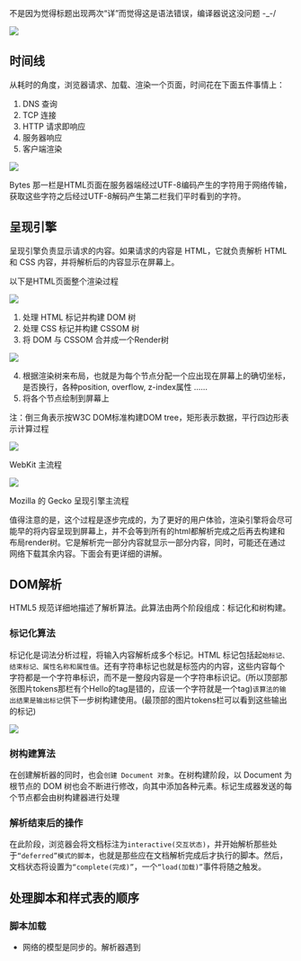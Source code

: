 不是因为觉得标题出现两次“详”而觉得这是语法错误，编译器说这没问题 -_-/

![](https://ws1.sinaimg.cn/large/006tNc79gy1fovanod6dzj30rs0ij160.jpg)

## 时间线
从耗时的角度，浏览器请求、加载、渲染一个页面，时间花在下面五件事情上：

1. DNS 查询
2. TCP 连接
3. HTTP 请求即响应
4. 服务器响应
5. 客户端渲染

![](https://ws3.sinaimg.cn/large/006tNc79gy1foupyjrqomj30v70ha74t.jpg)

Bytes 那一栏是HTML页面在服务器端经过UTF-8编码产生的字符用于网络传输，获取这些字符之后经过UTF-8解码产生第二栏我们平时看到的字符。

## 呈现引擎 
呈现引擎负责显示请求的内容。如果请求的内容是 HTML，它就负责解析 HTML 和 CSS 内容，并将解析后的内容显示在屏幕上。


以下是HTML页面整个渲染过程

![](https://ws1.sinaimg.cn/large/006tNc79gy1fov1i9bsprj30go01ut8t.jpg)

1. 处理 HTML 标记并构建 DOM 树
2. 处理 CSS 标记并构建 CSSOM 树
3. 将 DOM 与 CSSOM 合并成一个Render树

![](https://ws4.sinaimg.cn/large/006tNc79gy1fouzz3wr7nj30vy0ex3z6.jpg)

4. 根据渲染树来布局，也就是为每个节点分配一个应出现在屏幕上的确切坐标，是否换行，各种position, overflow, z-index属性 ……
5. 将各个节点绘制到屏幕上

注：倒三角表示按W3C DOM标准构建DOM tree，矩形表示数据，平行四边形表示计算过程

![](https://ws4.sinaimg.cn/large/006tNc79gy1fovam217x6j30hc081q3m.jpg)

WebKit 主流程


![](https://ws1.sinaimg.cn/large/006tNc79gy1fovalfba4nj30hc082dfz.jpg)

Mozilla 的 Gecko 呈现引擎主流程

值得注意的是，这个过程是逐步完成的，为了更好的用户体验，渲染引擎将会尽可能早的将内容呈现到屏幕上，并不会等到所有的html都解析完成之后再去构建和布局render树。它是解析完一部分内容就显示一部分内容，同时，可能还在通过网络下载其余内容。下面会有更详细的讲解。

## DOM解析

HTML5 规范详细地描述了解析算法。此算法由两个阶段组成：标记化和树构建。

### 标记化算法

标记化是词法分析过程，将输入内容解析成多个标记。HTML 标记包括起`始标记、结束标记、属性名称和属性值`。还有字符串标记也就是标签内的内容，这些内容每个字符都是一个字符串标识，而不是一整段内容是一个字符串标识记。(所以顶部那张图片tokens那栏有个Hello的tag是错的，应该一个字符就是一个tag)`该算法的输出结果是输出标记`供下一步树构建使用。(最顶部的图片tokens栏可以看到这些输出的标记)

![](https://ws1.sinaimg.cn/large/006tNc79gy1foupud1xqwj308k0b40t5.jpg)

### 树构建算法
在创建解析器的同时，也会`创建 Document 对象`。在树构建阶段，以 Document 为根节点的 DOM 树也会不断进行修改，向其中添加各种元素。标记生成器发送的每个节点都会由树构建器进行处理

### 解析结束后的操作
在此阶段，浏览器会将文档标注为`interactive(交互状态)`，并开始解析那些处于`“deferred”模式的脚本`，也就是那些应在文档解析完成后才执行的脚本。然后，文档状态将设置为`“complete(完成)”`，一个`“load(加载)”`事件将随之触发。


## 处理脚本和样式表的顺序

### 脚本加载
- 网络的模型是同步的。解析器遇到 <script> 标记时立即解析并执行脚本。DOM 构建将暂停，直到脚本执行完毕。

- 如果脚本是外部的，DOM 构建也暂停，直到从网络同步抓取资源完成后再继续。

- defer 标注的<script> ，不会停止DOM 构建，而是等到DOM 构建结束才执行。

- HTML5 增加 async，也不会停止DOM 构建，下载完脚本后会尽快执行而不像defer等到DOM 构建结束才执行

- Firefox 在样式表加载和解析的过程中，会禁止所有脚本。WebKit 仅当脚本尝试访问的样式属性可能受尚未加载的样式表影响时，它才会禁止该脚本，也就是说JavaScript 执行将暂停，直至 CSSOM 就绪。

- 默认情况下，CSS 被视为阻塞渲染的资源，这意味着`浏览器将不会渲染任何已处理的内容，直至 CSSOM 构建完毕`。请务必精简您的 CSS，尽快提供它，并利用媒体类型和查询来解除对渲染的阻塞。

可以看到下面示例，没有标注async的脚本都需要等待CSSOM tree构建完成才执行

![](https://ws2.sinaimg.cn/large/006tNc79gy1fou41l3s1cj30ph0d7n1d.jpg)

![](https://ws4.sinaimg.cn/large/006tNc79gy1fou4q81pf7j30q00ewwjn.jpg)

![](https://ws4.sinaimg.cn/large/006tNc79gy1fou58ns2qvj30po0e2wqf.jpg)

- 但是文档解析过程中，script标签下面的样式并不会强制参与构建CSSOM tree。如下例子，虽然div最后显示是黄色，但在调试时可以看到只有script之前的样式参与构建CSSOM tree

    ````html
    <body>
    <style>
        div {
            background: lightskyblue;
        }
    </style>
    <h1>hello</h1>
    
    <script>
        var dom = document.createElement('div')
        dom.textContent = 'I am inner'
        document.body.appendChild(dom)
        debugger
    </script>
    
    <style>
        div {
            background: yellow;
        }
    </style>
    </body>
    ````
    ![](https://ws2.sinaimg.cn/large/006tNc79gy1fov18kmcruj30o40hzq5l.jpg)

### 预加载
WebKit 和 Firefox 都进行了这项优化。在执行脚本时，其他线程会解析文档的其余部分，找出并加载需要通过网络加载的其他资源。通过这种方式，资源可以在`并行`连接上加载，从而提高总体速度。请注意，预解析器不会修改 DOM 树，而是将这项工作交由主解析器处理；预解析器只会解析外部资源（例如外部脚本、样式表和图片）的引用。

具体到JS，预加载扫描器会扫描文档一次按顺序请求所有JS文件，不会线性地等待下载完一个立刻执行再下载另一个，但这些js文件执行是按顺序来的。
而当CSS下面有JS时，强制CSSOM tree构建也不会阻塞CSS下面的JS下载。

![](https://ws3.sinaimg.cn/large/006tNc79gy1fou714f2m4j30um0hzaiw.jpg)

另一个例子

````js
// js书写顺序
<script src="../../core/15.zepto_ajax.js"></script>
<script src="../../core/1.zepto_core_newDom_and_clone.js"></script>
<script src="../../core/2.zepto_core_cssSelector.js"></script>
<script src="../../core/3.zepto_core_context_cssSelector.js"></script>
<script src="../../core/4.zepto_core_newDom_attr.js"></script>
<script src="../../core/5.zepto_core_dom_operator.js"></script>
<script src="../../core/6.zepto_core_dom_operator2.js"></script>
<script src="../../core/7.zepto_core_attr.js"></script>
<script src="../../core/8.zepto_core_css.js"></script>
<script src="../../core/9.zepto_core_collectionDOM.js"></script>
<script src="../../core/10.zepto_core_util.js"></script>
<script src="../../core/11.zepto_event.js"></script>
<script src="js/main.js"></script>
````
![](https://ws1.sinaimg.cn/large/006tNc79gy1fouzccfunoj30xv0btacf.jpg)

- CSS规则层次越深，求值越慢
![](https://ws2.sinaimg.cn/large/006tNc79gy1fou3ak0ozmj30o90c2td0.jpg)

## 呈现树和 DOM 树的关系
呈现器是和 DOM 元素相对应的，但并非一一对应。非可视化的 DOM 元素不会插入呈现树中，例如“head”元素。如果元素的 display 属性值为“none”，那么也不会显示在呈现树中（但是 visibility 属性值为“hidden”的元素仍会显示）。

在 WebKit 中，解析样式和创建呈现器的过程称为“附加”。每个 DOM 节点都有一个“attach”方法。附加是同步进行的，将节点插入 DOM 树需要调用新的节点“attach”方法。

### 呈现器

````
class RenderObject{
  virtual void layout();//布局
  virtual void paint(PaintInfo);//绘制
  virtual void rect repaintRect();
  Node* node;  //DOM节点
  RenderStyle* style;  // the computed style
  RenderLayer* containgLayer; //the containing z-index layer
}
````

 布局是一个递归的过程。它从根呈现器（对应于 HTML 文档的 <html> 元素）开始，然后递归遍历部分或所有的框架层次结构，为每一个需要计算的呈现器计算几何信息。
 
 根呈现器的位置左边是 0,0，其尺寸为视口（也就是浏览器窗口的可见区域）。
 所有的呈现器都有一个“layout”或者“reflow”方法，每一个呈现器都会调用其需要进行布局的子代的 layout 方法。


## 布局
### Dirty 位系统(Dirty bit system)
为避免对所有细小更改都进行整体布局，浏览器采用了一种“dirty 位”系统。如果某个呈现器发生了更改，或者将自身及其子代标注为“dirty”，则需要进行布局。

#### 全局(Global)布局(同步)和增量(Incremental)布局(异步)
全局布局是指触发了整个呈现树范围的布局，触发原因可能包括：
- 影响所有呈现器的全局样式更改，例如字体大小更改
- 屏幕大小调整

布局可以采用增量方式，也就是只对 dirty 呈现器进行布局

异步布局和同步布局
增量布局是异步执行的。Firefox 将增量布局的“reflow 命令”加入队列，而调度程序会触发这些命令的批量执行。WebKit 也有用于执行增量布局的计时器：对呈现树进行遍历，并对 dirty 呈现器进行布局。 

### 布局处理
布局通常具有以下模式：

1. 父呈现器确定自己的宽度。
2. 父呈现器依次处理子呈现器，并且：
    1. 放置子呈现器（设置 x,y 坐标）。
    2. 如果有必要，调用子呈现器的布局（如果子呈现器是 dirty 的，或者这是全局布局，或出于其他某些原因），这会计算子呈现器的高度。

3. 父呈现器根据子呈现器的累加高度以及边距和补白的高度来设置自身高度，此值也可供父呈现器的父呈现器使用。
4. 将其 `dirty 位设置为 false。`

## Reflow/Repaint
- Repaint —— 屏幕的一部分要重画，比如某个CSS的背景色变了。但是元素的几何尺寸没有变。
- Reflow —— 意味着元件的几何尺寸变了，我们需要重新验证并计算Render Tree。是Render Tree的一部分或全部发生了变化。这就是Reflow，或是Layout。（HTML使用的是flow based layout，也就是流式布局，所以，如果某元件的几何尺寸发生了变化，需要重新布局，也就叫reflow）reflow 会从<html>这个root frame开始递归往下，依次计算所有的结点几何尺寸和位置，在reflow过程中，可能会增加一些frame，比如一个文本字符串必需被包装起来。

例如：display:none会触发reflow，而visibility:hidden只会触发repaint，因为没有发现位置变化。

一般来说reflow有如下的几个原因：

- Initial。网页初始化的时候。
- Incremental。一些Javascript在操作DOM Tree时。

    例如，当你增加、删除、修改DOM结点时，会导致Reflow或Repaint
- Resize。其些元件的尺寸变了。页面滚动也有可能。
- StyleChange。如果CSS的属性发生变化了。
- Dirty位系统，浏览器的一种优化策略。几个Incremental的reflow发生在同一个frame的子树上。

好了，我们来看一个示例吧：

````js

//以下是几个Incremental的reflow发生在同一个frame的子树上。
var bstyle = document.body.style; // cache
 
bstyle.padding = "20px"; // reflow, repaint
bstyle.border = "10px solid red"; //  再一次的 reflow 和 repaint
 
bstyle.color = "blue"; // repaint
bstyle.backgroundColor = "#fad"; // repaint
 
bstyle.fontSize = "2em"; // reflow, repaint

// new DOM element - reflow, repaint
document.body.appendChild(document.createTextNode('dude!'));
````

当然，我们的浏览器是聪明的，它不会像上面那样，你每改一次样式，它就reflow或repaint一次。`一般来说，浏览器会把这样的操作积攒一批，然后做一次reflow，这又叫异步reflow或增量异步reflow。`但是有些情况浏览器是不会这么做的，比如：resize窗口，改变了页面默认的字体，等。对于这些操作，浏览器会马上进行reflow。

- offsetTop, offsetLeft, offsetWidth, offsetHeight
- scrollTop/Left/Width/Height
- clientTop/Left/Width/Height
- IE中的 getComputedStyle(), 或 currentStyle

如果我们的程序需要这些值，那么浏览器需要返回最新的值，而这样一样会flush出去一些样式的改变，从而造成频繁的reflow/repaint(触发增量布局)

### 宽高计算
宽度是先计算父元素然后递归计算子元素，在这个递归过程中也计算子元素的高度，回溯的时候累加成父元素的高度

### 减少reflow/repaint
下面是一些Best Practices：

1. 不要一条一条地修改DOM的样式。与其这样，还不如预先定义好css的class，然后`修改DOM的className`。

````
// bad
var left = 10,
top = 10;
el.style.left = left + "px";
el.style.top  = top  + "px";
 
// Good
el.className += " theclassname";
 
// Good
el.style.cssText += "; left: " + left + "px; top: " + top + "px;";
````

2. `把DOM离线后修改`。如：

- 使用documentFragment 对象在内存里操作DOM
- 先把DOM给display:none(有一次reflow)，然后你想怎么改就怎么改。比如修改100次，然后再把他显示出来。
- clone一个DOM结点到内存里，然后想怎么改就怎么改，改完后，和在线的那个的交换一下。

3. `不要把DOM结点的属性值放在一个循环里当成循环里的变量`。不然这会导致大量地读写这个结点的属性。

4. `尽可能的修改层级比较低的DOM。`当然，改变层级比较底的DOM有可能会造成大面积的reflow，但是也可能影响范围很小。

5. `为动画的HTML元件使用fixed或absoult的position`，那么修改他们的CSS是不会reflow的。

6. `千万不要使用table布局`。因为可能很小的一个小改动会造成整个table的重新布局。


## 首次渲染优化

- 减少网络请求量：Minify 缩小、 Compress 压缩、Cache 缓存

    HTML CSS JS都适用

- 减少关键资源的数量，Minimize use of render blocking resources

    1. 在link中使用媒体查询来取消阻止render，比如打印样式都放在一个css文件，这些样式与构建当前CSS tree无关，可以加快构建CSSOM tree的速度。
![](https://ws1.sinaimg.cn/large/006tNc79gy1fou65f0wn7j30qc0can0w.jpg)

    2. 内联CSS

- 缩小关键路径长度, Minimize use of parser blocking resources

    async 、 defer JS

## 特异性
选择器的特异性由 CSS2 规范定义如下：

- 如果声明来自于“style”属性，而不是带有选择器的规则，则记为 1，否则记为 0 (= a)
- 记为选择器中 ID 属性的个数 (= b)
- 记为选择器中其他属性和伪类的个数 (= c)
- 记为选择器中元素名称和伪元素的个数 (= d)

将四个数字按 a-b-c-d 这样连接起来（位于大数进制的数字系统中），构成特异性。
您使用的进制取决于上述类别中的最高计数。 
例如，如果 a=14，您可以使用十六进制。如果 a=17，那么您需要使用十七进制；当然不太可能出现这种情况，除非是存在如下的选择器：html body div div p ...（在选择器中出现了 17 个标记，这样的可能性极低）。

一些示例：

````
 *             {}  /* a=0 b=0 c=0 d=0 -> specificity = 0,0,0,0 */
 li            {}  /* a=0 b=0 c=0 d=1 -> specificity = 0,0,0,1 */
 li:first-line {}  /* a=0 b=0 c=0 d=2 -> specificity = 0,0,0,2 */
 ul li         {}  /* a=0 b=0 c=0 d=2 -> specificity = 0,0,0,2 */
 ul ol+li      {}  /* a=0 b=0 c=0 d=3 -> specificity = 0,0,0,3 */
 h1 + *[rel=up]{}  /* a=0 b=0 c=1 d=1 -> specificity = 0,0,1,1 */
 ul ol li.red  {}  /* a=0 b=0 c=1 d=3 -> specificity = 0,0,1,3 */
 li.red.level  {}  /* a=0 b=0 c=2 d=1 -> specificity = 0,0,2,1 */
 #x34y         {}  /* a=0 b=1 c=0 d=0 -> specificity = 0,1,0,0 */
 style=""          /* a=1 b=0 c=0 d=0 -> specificity = 1,0,0,0 */
 ````

### viewport

告诉浏览器布局视口宽度应该等于设备宽度

eg:假设设备宽度320px，页面也出现了下面的语句，浏览器会将布局视口设为320px

如果没有加如下语句，浏览器就会使用默认视口宽度，一般是980px。
有时候，网站呈现后内容就缩小了，需要放大才看得清，那是因为那个网站没有设置布局视口

````html
<!--initial-scale=1.0??-->
设置 meta 属性为 user-scalable=no 可以禁用其缩放（zooming）功能

<!--width=device-width,initial-scale=1,user-scalable=no-->
<meta name="viewport" content="width=device-width,initial-scale=1.0">
````
## 参考

[浏览器的工作原理：新式网络浏览器幕后揭秘](https://www.html5rocks.com/zh/tutorials/internals/howbrowserswork/)

[浏览器的渲染原理简介
](https://coolshell.cn/articles/9666.html)

[浏览器的渲染：过程与原理](https://zhuanlan.zhihu.com/p/29418126)

[关键渲染路径](https://developers.google.com/web/fundamentals/performance/critical-rendering-path/?hl=zh-cn)

[网站性能优化](https://cn.udacity.com/course/website-performance-optimization--ud884)
